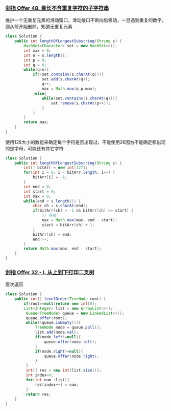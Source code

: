 ### [剑指 Offer 48. 最长不含重复字符的子字符串](https://leetcode-cn.com/problems/zui-chang-bu-han-zhong-fu-zi-fu-de-zi-zi-fu-chuan-lcof/)

维护一个无重复元素的滑动窗口，滑动敞口不断向后移动，一旦遇到重复的数字，则从前开始删除，知道无重复元素

```java
class Solution {
    public int lengthOfLongestSubstring(String s) {
        HashSet<Character> set = new HashSet<>();
        int max = 0;
        int n = s.length();
        int p = 0;
        int q = 0;
        while(q<n){
            if(!set.contains(s.charAt(q))){
                set.add(s.charAt(q));
                q++;
                max = Math.max(q-p,max);
            }else{
                while(set.contains(s.charAt(q))){
                    set.remove(s.charAt(p++));
                }
            }
        }
        return max;
    }
}
```

使用128大小的数组来确定每个字符是否出现过，不能使用26因为不能确定都出现的是字母，可能还有其它字符

```java
class Solution {
    public int lengthOfLongestSubstring(String s) {
        int[] bitArr = new int[127];
        for(int i = 0; i < bitArr.length; i++) {
            bitArr[i] = -1;
        }
        int end = 0;
        int start = 0;
        int max = 0;
        while(end < s.length()) {
            char ch = s.charAt(end);
            if(bitArr[ch] > -1 && bitArr[ch] >= start) {
                // 存在
                max = Math.max(max, end - start);
                start = bitArr[ch] + 1;
            }
            bitArr[ch] = end;
            end ++;
        }
        return Math.max(max, end - start);
    }
}
```

### [剑指 Offer 32 - I. 从上到下打印二叉树](https://leetcode-cn.com/problems/cong-shang-dao-xia-da-yin-er-cha-shu-lcof/)

层次遍历

```java
class Solution {
    public int[] levelOrder(TreeNode root) {
        if(root==null)return new int[0];
        List<Integer> list = new ArrayList<>();
         Queue<TreeNode> queue = new LinkedList<>();
         queue.offer(root);
         while(!queue.isEmpty()){
             TreeNode node = queue.poll();
             list.add(node.val);
             if(node.left!=null){
                 queue.offer(node.left);
             }
             if(node.right!=null){
                 queue.offer(node.right);
             }
         }
         int[] res = new int[list.size()];
         int index=0;
         for(int num :list){
             res[index++] = num;
         }
         return res;
    }
}
```

